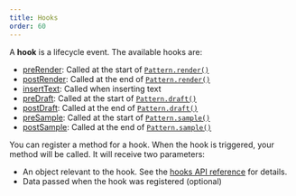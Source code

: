 ```yaml
---
title: Hooks
order: 60
---
```


A **hook** is a lifecycle event. The available hooks are:

- [preRender](/reference/api/hooks/prerender/): Called at the start of [`Pattern.render()`](/reference/api/pattern#render)
- [postRender](/reference/api/hooks/postrender/): Called at the end of [`Pattern.render()`](/reference/api/pattern#render)
- [insertText](/reference/api/hooks/inserttext/): Called when inserting text
- [preDraft](/reference/api/hooks/predraft/): Called at the start of [`Pattern.draft()`](/reference/api/pattern#draft)
- [postDraft](/reference/api/hooks/postdraft/): Called at the end of [`Pattern.draft()`](/reference/api/pattern#draft)
- [preSample](/reference/api/hooks/presample/): Called at the start of [`Pattern.sample()`](/reference/api/pattern#sample)
- [postSample](/reference/api/hooks/postsample/): Called at the end of [`Pattern.sample()`](/reference/api/pattern#sample)

You can register a method for a hook. When the hook is triggered, your method will be
called. It will receive two parameters:

- An object relevant to the hook. See the [hooks API reference](/reference/api/hooks/) for details.
- Data passed when the hook was registered (optional)
